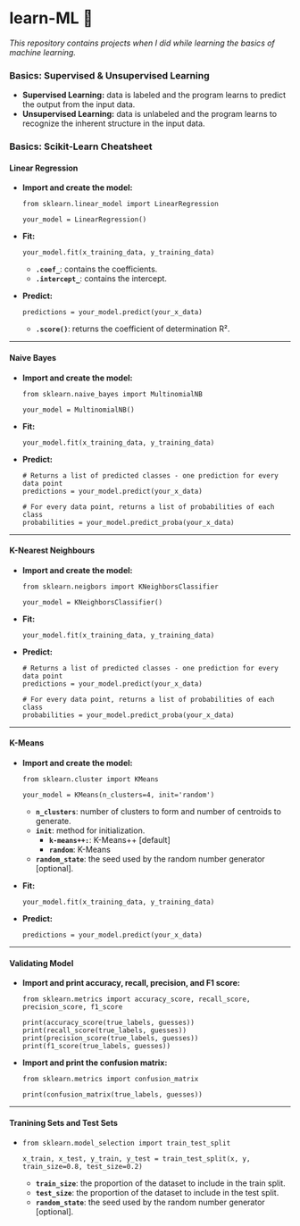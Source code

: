 # learn-ML :memo:
*This repository contains projects when I did while learning the basics of machine learning.*

### Basics: Supervised & Unsupervised Learning

- **Supervised Learning:** data is labeled and the program learns to predict the output from the input data.
- **Unsupervised Learning:** data is unlabeled and the program learns to recognize the inherent structure in the input data.

### Basics: Scikit-Learn Cheatsheet

#### Linear Regression

- **Import and create the model:**

    ``` 
    from sklearn.linear_model import LinearRegression

    your_model = LinearRegression()
    ```
    
- **Fit:**

    ``` 
    your_model.fit(x_training_data, y_training_data)
    ```
    - **`.coef_`**: contains the coefficients.
    - **`.intercept_`**: contains the intercept.

- **Predict:**

    ``` 
    predictions = your_model.predict(your_x_data)
    ```
    - **`.score()`**: returns the coefficient of determination R².
---
#### Naive Bayes

- **Import and create the model:**

    ``` 
    from sklearn.naive_bayes import MultinomialNB
    
    your_model = MultinomialNB()
    ```
    
- **Fit:**

    ``` 
    your_model.fit(x_training_data, y_training_data)
    ```
    
- **Predict:**

    ``` 
    # Returns a list of predicted classes - one prediction for every data point
    predictions = your_model.predict(your_x_data)
 
    # For every data point, returns a list of probabilities of each class
    probabilities = your_model.predict_proba(your_x_data)
    ```
---
#### K-Nearest Neighbours

- **Import and create the model:**

    ``` 
    from sklearn.neigbors import KNeighborsClassifier
 
    your_model = KNeighborsClassifier()
    ```
    
- **Fit:**

    ``` 
    your_model.fit(x_training_data, y_training_data)
    ```
    
- **Predict:**

    ``` 
    # Returns a list of predicted classes - one prediction for every data point
    predictions = your_model.predict(your_x_data)
 
    # For every data point, returns a list of probabilities of each class
    probabilities = your_model.predict_proba(your_x_data)
    ```
---
#### K-Means

- **Import and create the model:**

    ``` 
    from sklearn.cluster import KMeans
 
    your_model = KMeans(n_clusters=4, init='random')
    ```
    - **`n_clusters`**: number of clusters to form and number of centroids to generate.
    - **`init`**: method for initialization.
      - **`k-means++:`**: K-Means++ [default]
      - **`random`**:  K-Means
    - **`random_state`**: the seed used by the random number generator [optional].
    
- **Fit:**

    ``` 
    your_model.fit(x_training_data, y_training_data)
    ```
    
- **Predict:**

    ``` 
    predictions = your_model.predict(your_x_data)
    ```
---

#### Validating Model

- **Import and print accuracy, recall, precision, and F1 score:**

    ```
    from sklearn.metrics import accuracy_score, recall_score, precision_score, f1_score

    print(accuracy_score(true_labels, guesses))
    print(recall_score(true_labels, guesses))
    print(precision_score(true_labels, guesses))
    print(f1_score(true_labels, guesses))

    ```
- **Import and print the confusion matrix:**

    ```
    from sklearn.metrics import confusion_matrix
 
    print(confusion_matrix(true_labels, guesses))
    ```
---
#### Tranining Sets and Test Sets
-
    ```
    from sklearn.model_selection import train_test_split

    x_train, x_test, y_train, y_test = train_test_split(x, y, train_size=0.8, test_size=0.2)
    ```

   - **`train_size`**: the proportion of the dataset to include in the train split.
   - **`test_size`**: the proportion of the dataset to include in the test split.
   - **`random_state`**: the seed used by the random number generator [optional].
